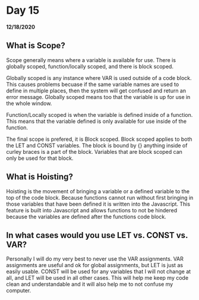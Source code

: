 # Day 15
__12/18/2020__

## What is Scope?

Scope generally means where a variable is available for use. There is globally scoped, function/locally scoped, and there is block scoped.

Globally scoped is any instance where VAR is used outside of a code block. This causes problems becuase if the same variable names are used to define in multiple places, then the system will get confused and return an error message. Globally scoped means too that the variable is up for use in the whole window.

Function/Locally scoped is when the variable is defined inside of a function. This means that the variable defined is only available for use inside of the function.

The final scope is prefered, it is Block scoped. Block scoped applies to both the LET and CONST variables. The block is bound by {} anything inside of curley braces is a part of the block. Variables that are block scoped can only be used for that block.


## What is Hoisting?

Hoisting is the movement of bringing a variable or a defined variable to the top of the code block. Because functions cannot run without first bringing in those variables that have been defined it is written into the Javascript. This feature is built into Javascript and allows functions to not be hindered because the variables are defined after the functions code block.


## In what cases would you use LET vs. CONST vs. VAR?

Personally I will do my very best to never use the VAR assignments. VAR assignments are useful and ok for global assignments, but LET is just as easily usable. CONST will be used for any variables that I will not change at all, and LET will be used in all other cases. This will help me keep my code clean and understandable and it will also help me to not confuse my computer.
